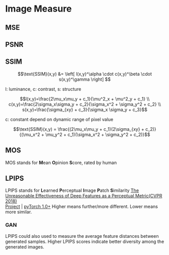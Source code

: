 # Image Measure
## MSE
## PSNR
## SSIM
```math
\text{SSIM}(x,y) &= \left[ l(x,y)^\alpha \cdot c(x,y)^\beta \cdot s(x,y)^\gamma \right]                
```
l: luminance, c: contrast, s: structure  
```math
l(x,y)=\frac{2\mu_x\mu_y + c_1}{\mu^2_x + \mu^2_y + c_1} \\
c(x,y)=\frac{2\sigma_x\sigma_y + c_2}{\sigma_x^2 + \sigma_y^2 + c_2} \\
s(x,y)=\frac{\sigma_{xy} + c_3}{\sigma_x \sigma_y + c_3}
```
c: constant depend on dynamic range of pixel value  

```math
\text{SSIM}(x,y) = \frac{(2\mu_x\mu_y + c_1)(2\sigma_{xy} + c_2)}{(\mu_x^2 + \mu_y^2 + c_1)(\sigma_x^2 + \sigma_y^2 + c_2)}
```

## MOS
MOS stands for **M**ean **O**pinion **S**core, rated by human
## LPIPS
LPIPS stands for **L**earned **P**erceptual **I**mage **P**atch **S**imilarity
[The Unreasonable Effectiveness of Deep Features as a Perceptual Metric(CVPR 2018)](https://openaccess.thecvf.com/content_cvpr_2018/papers/Zhang_The_Unreasonable_Effectiveness_CVPR_2018_paper.pdf)  
[Project](https://richzhang.github.io/PerceptualSimilarity/) | [pyTorch 1.0+](https://github.com/richzhang/PerceptualSimilarity)
Higher means further/more different. Lower means more similar.
### GAN
LPIPS could also used to measure the average feature distances between generated samples. 
Higher LPIPS scores indicate better diversity among the generated images.
